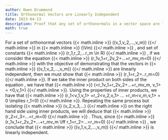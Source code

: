 ```yaml
---
author: Owen Drummond
title: Orthonormal Vectors are Linearly Independent
date: 2023-04-13
description: Proof that any set of orthonormals in a vector space are linearly independent
math: true
---
```


For a set of orthonormal vectors 
{{< math.inline >}}
\((v_1,v_2,...,v_m)\)
{{</ math.inline >}}
in 
{{< math.inline >}}
\(\Vm\)
{{</ math.inline >}}
, and set of constants 
{{< math.inline >}}
\(r_1,r_2,...r_m \in R\)
{{</ math.inline >}}
, if we consider the equation
{{< math.inline >}}
\(r_1v_1+r_2v_2+...+r_mv_m=0\)
{{</ math.inline >}} 
with the objective of demonstrating that the vectors in
{{< math.inline >}}
\((v_1,v_2,...,v_m)\)
{{</ math.inline >}} 
are linearly independent, then we must show that 
{{< math.inline >}}
\(r_1=r_2=..r_m=0\)
{{</ math.inline >}}. If we take the inner product on both sides of the equation , we have that 
{{< math.inline >}}
\(<r_1v_1+r_2v_2+...+r_mv_m, v_1> = <0,v_1>\)
{{</ math.inline >}}. Using the properties of inner products, we have that 
{{< math.inline >}}
\(r_1<v_1,v_1> +r_2<v_2,v_1> ... +r_m<v_m,v_1> = 0 \implies r_1=0\)
{{</ math.inline >}}. Repeating the same process but isolating 
{{< math.inline >}}
\(v_2,v_3,...\)
{{</ math.inline >}} 
on the right hand side using inner products, we will deduce that 
{{< math.inline >}} 
\(r_2=r_3=...=r_m=0\)
{{</ math.inline >}}
. Thus, since 
{{< math.inline >}}
\(r_1v_1+r_2v_2+...+r_mv_m \iff r_1=r_2=...=r_m=0\)
{{</ math.inline >}}
 , we conclude that 
{{< math.inline >}}
\((v_1,v_2,...,v_m)\)
{{</ math.inline >}} is linearly independent. 
          